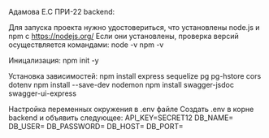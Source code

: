 Адамова Е.С ПРИ-22
backend:

Для запуска проекта нужно удостовериться, что установлены node.js и npm с https://nodejs.org/
Если они установлены, проверка версий осуществляется командами:
node -v
npm -v

Иницализация:
npm init -y

Установка зависимостей:
npm install express sequelize pg pg-hstore cors dotenv
npm install --save-dev nodemon
npm install swagger-jsdoc swagger-ui-express

Настройка переменных окружения в .env файле
Создать .env в корне backend и объявить следующее:
API_KEY=SECRET12
DB_NAME=
DB_USER=
DB_PASSWORD=
DB_HOST=
DB_PORT=
